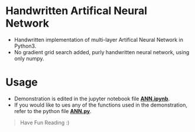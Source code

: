 # Handwritten Artifical Neural Network
* Handwritten implementation of multi-layer Artifical Neural Network in Python3.  
* No gradient grid search added, purly handwritten neural network, using only numpy.  

# Usage
* Demonstration is edited in the jupyter notebook file **[ANN.ipynb](ANN.ipynb)**.  
* If you would like to ues any of the functions used in the demonstration, refer to the python file **[ANN.py](ANN.py)**.
> Have Fun Reading :)
